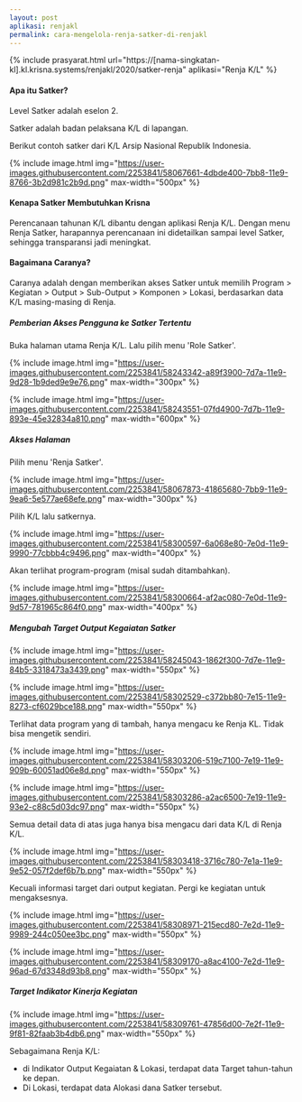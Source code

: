 ```yaml
---
layout: post
aplikasi: renjakl
permalink: cara-mengelola-renja-satker-di-renjakl
---
```


{% include prasyarat.html 
    url="https://[nama-singkatan-kl].kl.krisna.systems/renjakl/2020/satker-renja"
    aplikasi="Renja K/L"
%}

#### Apa itu Satker?

Level Satker adalah eselon 2.

Satker adalah badan pelaksana K/L di lapangan.

Berikut contoh satker dari K/L Arsip Nasional Republik Indonesia.

{% include image.html
    img="https://user-images.githubusercontent.com/2253841/58067661-4dbde400-7bb8-11e9-8766-3b2d981c2b9d.png"
    max-width="500px"
    %}

#### Kenapa Satker Membutuhkan Krisna

Perencanaan tahunan K/L dibantu dengan aplikasi Renja K/L. Dengan menu Renja Satker, harapannya perencanaan ini didetailkan sampai level Satker, sehingga transparansi jadi meningkat.

#### Bagaimana Caranya? 

Caranya adalah dengan memberikan akses Satker untuk memilih Program > Kegiatan > Output > Sub-Output > Komponen > Lokasi, berdasarkan data K/L masing-masing di Renja.

##### Pemberian Akses Pengguna ke Satker Tertentu

Buka halaman utama Renja K/L. Lalu pilih menu 'Role Satker'.

{% include image.html
    img="https://user-images.githubusercontent.com/2253841/58243342-a89f3900-7d7a-11e9-9d28-1b9ded9e9e76.png"
    max-width="300px"
%}

{% include image.html
    img="https://user-images.githubusercontent.com/2253841/58243551-07fd4900-7d7b-11e9-893e-45e32834a810.png"
    max-width="600px"
%}

##### Akses Halaman

Pilih menu 'Renja Satker'.

{% include image.html
    img="https://user-images.githubusercontent.com/2253841/58067873-41865680-7bb9-11e9-9ea6-5e577ae68efe.png"
    max-width="300px"
    %}


Pilih K/L lalu satkernya.

{% include image.html
    img="https://user-images.githubusercontent.com/2253841/58300597-6a068e80-7e0d-11e9-9990-77cbbb4c9496.png"
    max-width="400px"
    %}

Akan terlihat program-program (misal sudah ditambahkan).

{% include image.html
    img="https://user-images.githubusercontent.com/2253841/58300664-af2ac080-7e0d-11e9-9d57-781965c864f0.png"
    max-width="400px"
    %}

##### Mengubah Target Output Kegaiatan Satker

{% include image.html
    img="https://user-images.githubusercontent.com/2253841/58245043-1862f300-7d7e-11e9-84b5-3318473a3439.png"
    max-width="550px"
    %}

{% include image.html
    img="https://user-images.githubusercontent.com/2253841/58302529-c372bb80-7e15-11e9-8273-cf6029bce188.png"
    max-width="550px"
    %}

Terlihat data program yang di tambah, hanya mengacu ke Renja KL. Tidak bisa mengetik sendiri.

{% include image.html
    img="https://user-images.githubusercontent.com/2253841/58303206-519c7100-7e19-11e9-909b-60051ad06e8d.png"
    max-width="550px"
    %}

{% include image.html
    img="https://user-images.githubusercontent.com/2253841/58303286-a2ac6500-7e19-11e9-93e2-c88c5d03dc97.png"
    max-width="550px"
    %}

Semua detail data di atas juga hanya bisa mengacu dari data K/L di Renja K/L.  

{% include image.html
    img="https://user-images.githubusercontent.com/2253841/58303418-3716c780-7e1a-11e9-9e52-057f2def6b7b.png"
    max-width="550px"
    %}

Kecuali informasi target dari output kegiatan. Pergi ke kegiatan untuk mengaksesnya.

{% include image.html
    img="https://user-images.githubusercontent.com/2253841/58308971-215ecd80-7e2d-11e9-9989-244c050ee3bc.png"
    max-width="550px"
    %}

{% include image.html
    img="https://user-images.githubusercontent.com/2253841/58309170-a8ac4100-7e2d-11e9-96ad-67d3348d93b8.png"
    max-width="550px"
    %}

##### Target Indikator Kinerja Kegiatan

{% include image.html
    img="https://user-images.githubusercontent.com/2253841/58309761-47856d00-7e2f-11e9-9f81-82faab3b4db6.png"
    max-width="550px"
    %}


Sebagaimana Renja K/L:

* di Indikator Output Kegaiatan & Lokasi, terdapat data Target tahun-tahun ke depan.
* Di Lokasi, terdapat data Alokasi dana Satker tersebut.




##### 